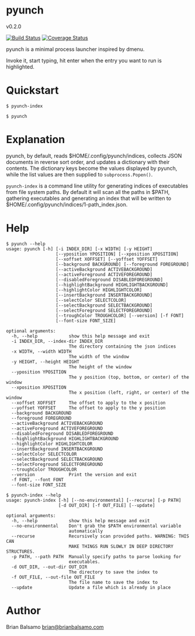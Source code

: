 # pyunch

v0.2.0

[![Build Status](https://travis-ci.org/bnbalsamo/pyunch.svg?branch=master)](https://travis-ci.org/bnbalsamo/pyunch) [![Coverage Status](https://coveralls.io/repos/github/bnbalsamo/pyunch/badge.svg?branch=master)](https://coveralls.io/github/bnbalsamo/pyunch?branch=master)

pyunch is a minimal process launcher inspired by dmenu.

Invoke it, start typing, hit enter when the entry you want to run is highlighted.

# Quickstart

```$ pyunch-index```

```$ pyunch```

# Explanation

pyunch, by default, reads $HOME/.config/pyunch/indices, collects JSON documents in reverse sort order, and updates  a dictionary with their contents. The dictionary keys become the values displayed by pyunch, while the list values are then supplied to ```subprocess.Popen()```.

```pyunch-index``` is a command line utility for generating indices of executables from file system paths. By default it will scan all the paths in $PATH, gathering executables and generating an index that will be written to $HOME/.config/pyunch/indices/1-path_index.json.

# Help

```
$ pyunch --help
usage: pyunch [-h] [-i INDEX_DIR] [-x WIDTH] [-y HEIGHT]
                   [--yposition YPOSITION] [--xposition XPOSITION]
                   [--xoffset XOFFSET] [--yoffset YOFFSET]
                   [--background BACKGROUND] [--foreground FOREGROUND]
                   [--activeBackground ACTIVEBACKGROUND]
                   [--activeForeground ACTIVEFOREGROUND]
                   [--disabledForeground DISABLEDFOREGROUND]
                   [--highlightBackground HIGHLIGHTBACKGROUND]
                   [--highlightColor HIGHLIGHTCOLOR]
                   [--insertBackground INSERTBACKGROUND]
                   [--selectColor SELECTCOLOR]
                   [--selectBackground SELECTBACKGROUND]
                   [--selectForeground SELECTFOREGROUND]
                   [--troughColor TROUGHCOLOR] [--version] [-f FONT]
                   [--font-size FONT_SIZE]

optional arguments:
  -h, --help            show this help message and exit
  -i INDEX_DIR, --index-dir INDEX_DIR
                        The directory containing the json indices
  -x WIDTH, --width WIDTH
                        The width of the window
  -y HEIGHT, --height HEIGHT
                        The height of the window
  --yposition YPOSITION
                        The y position (top, bottom, or center) of the window
  --xposition XPOSITION
                        The x position (left, right, or center) of the window
  --xoffset XOFFSET     The offset to apply to the x position
  --yoffset YOFFSET     The offset to apply to the y position
  --background BACKGROUND
  --foreground FOREGROUND
  --activeBackground ACTIVEBACKGROUND
  --activeForeground ACTIVEFOREGROUND
  --disabledForeground DISABLEDFOREGROUND
  --highlightBackground HIGHLIGHTBACKGROUND
  --highlightColor HIGHLIGHTCOLOR
  --insertBackground INSERTBACKGROUND
  --selectColor SELECTCOLOR
  --selectBackground SELECTBACKGROUND
  --selectForeground SELECTFOREGROUND
  --troughColor TROUGHCOLOR
  --version             Print the version and exit
  -f FONT, --font FONT
  --font-size FONT_SIZE
```

```
$ pyunch-index --help
usage: pyunch-index [-h] [--no-environmental] [--recurse] [-p PATH]
                    [-d OUT_DIR] [-f OUT_FILE] [--update]

optional arguments:
  -h, --help            show this help message and exit
  --no-environmental    Don't grab the $PATH environmental variable
                        automatically
  --recurse             Recursively scan provided paths. WARNING: THIS CAN
                        MAKE THINGS RUN SLOWLY IN DEEP DIRECTORY STRUCTURES.
  -p PATH, --path PATH  Manually specify paths to parse looking for
                        executables.
  -d OUT_DIR, --out-dir OUT_DIR
                        The directory to save the index to
  -f OUT_FILE, --out-file OUT_FILE
                        The file name to save the index to
  --update              Update a file which is already in place
```

# Author
Brian Balsamo <brian@brianbalsamo.com>
